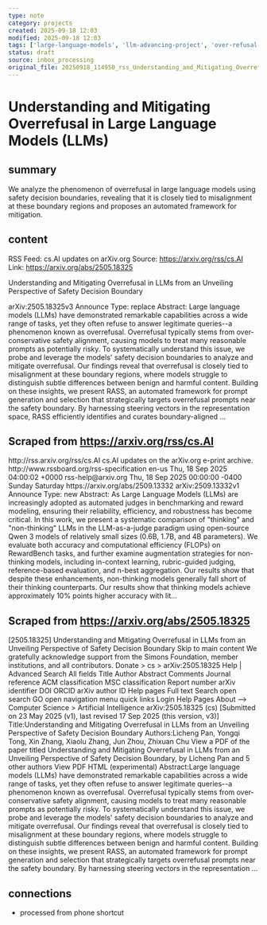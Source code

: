 ```yaml
---
type: note
category: projects
created: 2025-09-18 12:03
modified: 2025-09-18 12:03
tags: ['large-language-models', 'llm-advancing-project', 'over-refusal-management']
status: draft
source: inbox_processing
original_file: 20250918_114950_rss_Understanding_and_Mitigating_Overrefusal_in_LLMs_f.txt
---
```


# Understanding and Mitigating Overrefusal in Large Language Models (LLMs)

## summary
We analyze the phenomenon of overrefusal in large language models using safety decision boundaries, revealing that it is closely tied to misalignment at these boundary regions and proposes an automated framework for mitigation.

## content
RSS Feed: cs.AI updates on arXiv.org
Source: https://arxiv.org/rss/cs.AI
Link: https://arxiv.org/abs/2505.18325

Understanding and Mitigating Overrefusal in LLMs from an Unveiling Perspective of Safety Decision Boundary

arXiv:2505.18325v3 Announce Type: replace Abstract: Large language models (LLMs) have demonstrated remarkable capabilities across a wide range of tasks, yet they often refuse to answer legitimate queries--a phenomenon known as overrefusal. Overrefusal typically stems from over-conservative safety alignment, causing models to treat many reasonable prompts as potentially risky. To systematically understand this issue, we probe and leverage the models' safety decision boundaries to analyze and mitigate overrefusal. Our findings reveal that overrefusal is closely tied to misalignment at these boundary regions, where models struggle to distinguish subtle differences between benign and harmful content. Building on these insights, we present RASS, an automated framework for prompt generation and selection that strategically targets overrefusal prompts near the safety boundary. By harnessing steering vectors in the representation space, RASS efficiently identifies and curates boundary-aligned ...

## Scraped from https://arxiv.org/rss/cs.AI
<?xml version='1.0' encoding='UTF-8'?>
<rss xmlns:arxiv="http://arxiv.org/schemas/atom" xmlns:dc="http://purl.org/dc/elements/1.1/" xmlns:atom="http://www.w3.org/2005/Atom" xmlns:content="http://purl.org/rss/1.0/modules/content/" version="2.0">
  <channel>
    <title>cs.AI updates on arXiv.org</title>
    <link>http://rss.arxiv.org/rss/cs.AI</link>
    <description>cs.AI updates on the arXiv.org e-print archive.</description>
    <atom:link href="http://rss.arxiv.org/rss/cs.AI" rel="self" type="application/rss+xml"/>
    <docs>http://www.rssboard.org/rss-specification</docs>
    <language>en-us</language>
    <lastBuildDate>Thu, 18 Sep 2025 04:00:02 +0000</lastBuildDate>
    <managingEditor>rss-help@arxiv.org</managingEditor>
    <pubDate>Thu, 18 Sep 2025 00:00:00 -0400</pubDate>
    <skipDays>
      <day>Sunday</day>
      <day>Saturday</day>
    </skipDays>
    <item>
      <title>Explicit Reasoning Makes Better Judges: A Systematic Study on Accuracy, Efficiency, and Robustness</title>
      <link>https://arxiv.org/abs/2509.13332</link>
      <description>arXiv:2509.13332v1 Announce Type: new 
Abstract: As Large Language Models (LLMs) are increasingly adopted as automated judges in benchmarking and reward modeling, ensuring their reliability, efficiency, and robustness has become critical. In this work, we present a systematic comparison of "thinking" and "non-thinking" LLMs in the LLM-as-a-judge paradigm using open-source Qwen 3 models of relatively small sizes (0.6B, 1.7B, and 4B parameters). We evaluate both accuracy and computational efficiency (FLOPs) on RewardBench tasks, and further examine augmentation strategies for non-thinking models, including in-context learning, rubric-guided judging, reference-based evaluation, and n-best aggregation. Our results show that despite these enhancements, non-thinking models generally fall short of their thinking counterparts. Our results show that thinking models achieve approximately 10% points higher accuracy with lit...


## Scraped from https://arxiv.org/abs/2505.18325
[2505.18325] Understanding and Mitigating Overrefusal in LLMs from an Unveiling Perspective of Safety Decision Boundary Skip to main content We gratefully acknowledge support from the Simons Foundation, member institutions, and all contributors. Donate &gt; cs &gt; arXiv:2505.18325 Help | Advanced Search All fields Title Author Abstract Comments Journal reference ACM classification MSC classification Report number arXiv identifier DOI ORCID arXiv author ID Help pages Full text Search open search GO open navigation menu quick links Login Help Pages About --> Computer Science > Artificial Intelligence arXiv:2505.18325 (cs) [Submitted on 23 May 2025 (v1), last revised 17 Sep 2025 (this version, v3)] Title:Understanding and Mitigating Overrefusal in LLMs from an Unveiling Perspective of Safety Decision Boundary Authors:Licheng Pan, Yongqi Tong, Xin Zhang, Xiaolu Zhang, Jun Zhou, Zhixuan Chu View a PDF of the paper titled Understanding and Mitigating Overrefusal in LLMs from an Unveiling Perspective of Safety Decision Boundary, by Licheng Pan and 5 other authors View PDF HTML (experimental) Abstract:Large language models (LLMs) have demonstrated remarkable capabilities across a wide range of tasks, yet they often refuse to answer legitimate queries--a phenomenon known as overrefusal. Overrefusal typically stems from over-conservative safety alignment, causing models to treat many reasonable prompts as potentially risky. To systematically understand this issue, we probe and leverage the models&#39; safety decision boundaries to analyze and mitigate overrefusal. Our findings reveal that overrefusal is closely tied to misalignment at these boundary regions, where models struggle to distinguish subtle differences between benign and harmful content. Building on these insights, we present RASS, an automated framework for prompt generation and selection that strategically targets overrefusal prompts near the safety boundary. By harnessing steering vectors in the representation ...


## connections
- processed from phone shortcut
